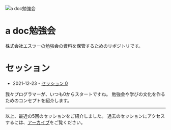 ![a doc勉強会](https://res.cloudinary.com/mca62511/image/upload/c_scale,w_468/v1639554954/adb_bqy5ek.png)

# a doc勉強会
株式会社エスツーの勉強会の資料を保管するためのリポジトリです。

# セッション

* 2021-12-23 - [セッション 0](./sessions/2021-12-23.md)

我々プログラマーが、いつも0からスタートですね。
勉強会や学びの文化を作るためのコンセプトを紹介します。

------

以上、最近の5回のセッションをご紹介しました。
過去のセッションにアクセスするには、[アーカイブ](./archive.md)をご覧ください。
